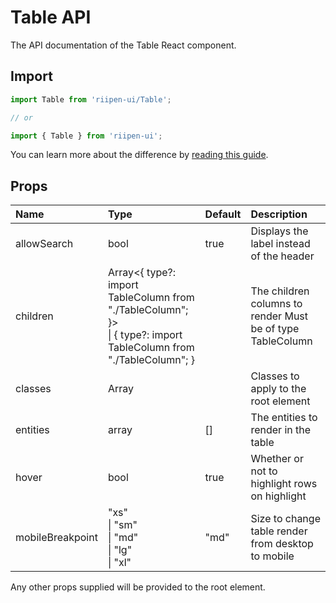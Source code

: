 <!--- This documentation is automatically generated, do not try to edit it. -->

# Table API

<p class="description">The API documentation of the Table React component.</p>

## Import

```js
import Table from 'riipen-ui/Table';

// or

import { Table } from 'riipen-ui';
```

You can learn more about the difference by [reading this guide](/guides/bundle-size).

## Props

| Name | Type | Default | Description |
|:-----|:-----|:--------|:------------|
| <span class="prop-name">allowSearch</span> | <span class="prop-type">bool</span> | <span class="prop-default">true</span> | Displays the label instead of the header |
| <span class="prop-name">children</span> | <span class="prop-type">Array<{ type?: import TableColumn from "./TableColumn"; }><br>&#124;&nbsp;{ type?: import TableColumn from "./TableColumn"; }</span> |  | The children columns to render Must be of type TableColumn |
| <span class="prop-name">classes</span> | <span class="prop-type">Array<string></span> |  | Classes to apply to the root element |
| <span class="prop-name">entities</span> | <span class="prop-type">array</span> | <span class="prop-default">[]</span> | The entities to render in the table |
| <span class="prop-name">hover</span> | <span class="prop-type">bool</span> | <span class="prop-default">true</span> | Whether or not to highlight rows on highlight |
| <span class="prop-name">mobileBreakpoint</span> | <span class="prop-type">"xs"<br>&#124;&nbsp;"sm"<br>&#124;&nbsp;"md"<br>&#124;&nbsp;"lg"<br>&#124;&nbsp;"xl"</span> | <span class="prop-default">"md"</span> | Size to change table render from desktop to mobile |


Any other props supplied will be provided to the root element.